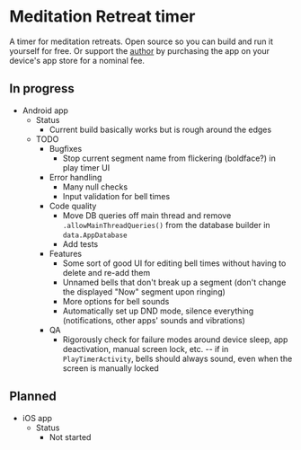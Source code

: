 # Meditation Retreat timer

A timer for meditation retreats. Open source so you can build and run it yourself for free. Or support the [author](https://twitter.com/a_p_ellis) by purchasing the app on your device's app store for a nominal fee.

## In progress

* Android app
   * Status
      * Current build basically works but is rough around the edges
   * TODO
      * Bugfixes
         * Stop current segment name from flickering (boldface?) in play timer UI
      * Error handling
         * Many null checks
         * Input validation for bell times
      * Code quality
         * Move DB queries off main thread and remove `.allowMainThreadQueries()` from the database builder in `data.AppDatabase`
         * Add tests
      * Features
         * Some sort of good UI for editing bell times without having to delete and re-add them
         * Unnamed bells that don't break up a segment (don't change the displayed "Now" segment upon ringing)
         * More options for bell sounds
         * Automatically set up DND mode, silence everything (notifications, other apps' sounds and vibrations)
      * QA
         * Rigorously check for failure modes around device sleep, app deactivation, manual screen lock, etc. -- if in `PlayTimerActivity`, bells should always sound, even when the screen is manually locked

## Planned

* iOS app
   * Status
      * Not started
